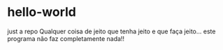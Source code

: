 # hello-world
just a repo
Qualquer coisa de jeito que tenha jeito e que faça jeito...
este programa não faz completamente nada!!
